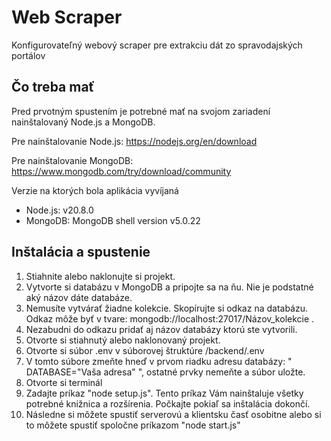 # Web Scraper

Konfigurovateľný webový scraper pre extrakciu dát zo spravodajských portálov

## Čo treba mať

Pred prvotným spustením je potrebné mať na svojom zariadení nainštalovaný Node.js a MongoDB.

Pre nainštalovanie Node.js: https://nodejs.org/en/download

Pre nainštalovanie MongoDB: https://www.mongodb.com/try/download/community

Verzie na ktorých bola aplikácia vyvíjaná 
- Node.js: v20.8.0
- MongoDB: MongoDB shell version v5.0.22 

## Inštalácia a spustenie

1. Stiahnite alebo naklonujte si projekt.
2. Vytvorte si databázu v MongoDB a pripojte sa na ňu. Nie je podstatné aký názov dáte databáze.
3. Nemusíte vytvárať žiadne kolekcie. Skopírujte si odkaz na databázu. Odkaz môže byť v tvare: mongodb://localhost:27017/Názov_kolekcie .
4. Nezabudni do odkazu pridať aj názov databázy ktorú ste vytvorili.
5. Otvorte si stiahnutý alebo naklonovaný projekt.
6. Otvorte si súbor .env v súborovej štruktúre /backend/.env
7. V tomto súbore zmeňte hneď v prvom riadku adresu databázy: " DATABASE="Vaša adresa" ", ostatné prvky nemeňte a súbor uložte.
8. Otvorte si terminál
9. Zadajte príkaz "node setup.js". Tento príkaz Vám nainštaluje všetky potrebné knižnica a rozšírenia. Počkajte pokiaľ sa inštalácia dokončí.   
10. Následne si môžete spustiť serverovú a klientsku časť osobitne alebo si to môžete spustiť spoločne príkazom "node start.js"  
